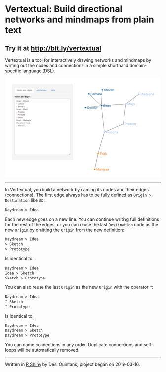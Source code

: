 # Vertextual: Build directional networks and mindmaps from plain text

## Try it at <http://bit.ly/vertextual>

Vertextual is a tool for interactively drawing networks and 
mindmaps by writing out the nodes and connections in a simple shorthand domain-
specific language (DSL).

![](img/screenshot.png)

---

In Vertextual, you build a network by naming its nodes and their edges 
(connections). The first edge always has to be fully defined as 
`Origin > Destination` like so:

    Daydream > Idea

Each new edge goes on a new line. You can continue writing full definitions for 
the rest of the edges, or you can reuse the last `Destination` node as the new 
`Origin` by omitting the `Origin` from the new definition:

    Daydream > Idea
    > Sketch
    > Prototype
    
Is identical to:

    Daydream > Idea
    Idea > Sketch
    Sketch > Prototype
    
You can also reuse the last `Origin` as the new `Origin` with the operator `^`:
                    
    Daydream > Idea
    ^ Sketch
    ^ Prototype
    
Is identical to:

    Daydream > Idea
    Daydream > Sketch
    Daydream > Prototype
    
You can name connections in any order. Duplicate connections and self-loops will be automatically removed.

---

Written in [R Shiny](https://shiny.rstudio.com/) by Desi Quintans, project began on 2019-03-16.
